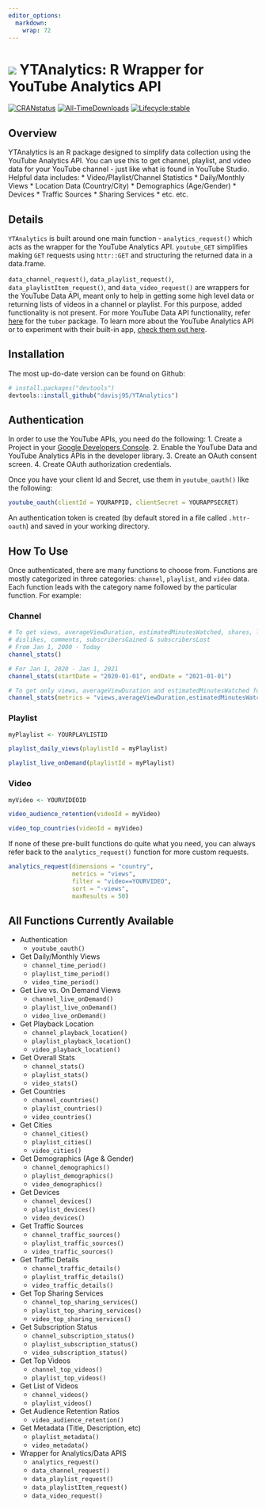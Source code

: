 ```yaml
---
editor_options: 
  markdown: 
    wrap: 72
---
```


# ![](https://cdn.emojidex.com/emoji/px32/YouTube.png?1512927079) YTAnalytics: R Wrapper for YouTube Analytics API

<!-- badges: start -->

[![CRANstatus](https://www.r-pkg.org/badges/version/YTAnalytics)](https://CRAN.R-project.org/package=YTAnalytics)
[![All-TimeDownloads](https://cranlogs.r-pkg.org/badges/grand-total/YTAnalytics)](https://cran.r-project.org/package=YTAnalytics)
[![Lifecycle:stable](https://img.shields.io/badge/lifecycle-stable-brightgreen.svg)](https://lifecycle.r-lib.org/articles/stages.html#stable)

<!-- badges: end -->

## Overview

YTAnalytics is an R package designed to simplify data collection using
the YouTube Analytics API. You can use this to get channel, playlist,
and video data for your YouTube channel - just like what is found in
YouTube Studio. Helpful data includes: \* Video/Playlist/Channel
Statistics \* Daily/Monthly Views \* Location Data (Country/City) \*
Demographics (Age/Gender) \* Devices \* Traffic Sources \* Sharing
Services \* etc. etc.

## Details

`YTAnalytics` is built around one main function - `analytics_request()`
which acts as the wrapper for the YouTube Analytics API. `youtube_GET`
simplifies making `GET` requests using `httr::GET` and structuring the
returned data in a data.frame.

`data_channel_request()`, `data_playlist_request()`,
`data_playlistItem_request()`, and `data_video_request()` are wrappers
for the YouTube Data API, meant only to help in getting some high level
data or returning lists of videos in a channel or playlist. For this
purpose, added functionality is not present. For more YouTube Data API
functionality, refer [here](https://github.com/gojiplus/tuber) for the
`tuber` package. To learn more about the YouTube Analytics API or to
experiment with their built-in app, [check them out
here](https://developers.google.com/youtube/analytics/data_model).

## Installation

The most up-do-date version can be found on Github:

``` r
# install.packages("devtools")
devtools::install_github("davisj95/YTAnalytics")
```

## Authentication

In order to use the YouTube APIs, you need do the following: 1. Create a
Project in your [Google Developers
Console](https://console.cloud.google.com/welcome). 2. Enable the
YouTube Data and YouTube Analytics APIs in the developer library. 3.
Create an OAuth consent screen. 4. Create OAuth authorization
credentials.

Once you have your client Id and Secret, use them in `youtube_oauth()`
like the following:

``` r
youtube_oauth(clientId = YOURAPPID, clientSecret = YOURAPPSECRET)
```

An authentication token is created (by default stored in a file called
`.httr-oauth`) and saved in your working directory.

## How To Use

Once authenticated, there are many functions to choose from. Functions
are mostly categorized in three categories: `channel`, `playlist`, and
`video` data. Each function leads with the category name followed by the
particular function. For example:

### Channel

``` r
# To get views, averageViewDuration, estimatedMinutesWatched, shares, likes, 
# dislikes, comments, subscribersGained & subscribersLost
# From Jan 1, 2000 - Today
channel_stats()

# For Jan 1, 2020 - Jan 1, 2021
channel_stats(startDate = "2020-01-01", endDate = "2021-01-01")

# To get only views, averageViewDuration and estimatedMinutesWatched for all time
channel_stats(metrics = "views,averageViewDuration,estimatedMinutesWatched").  #Note that there are no spaces between metrics
```

### Playlist

``` r
myPlaylist <- YOURPLAYLISTID

playlist_daily_views(playlistId = myPlaylist)

playlist_live_onDemand(playlistId = myPlaylist)
```

### Video

``` r
myVideo <- YOURVIDEOID

video_audience_retention(videoId = myVideo)

video_top_countries(videoId = myVideo)
```

If none of these pre-built functions do quite what you need, you can
always refer back to the `analytics_request()` function for more custom
requests.

``` r
analytics_request(dimensions = "country",
                  metrics = "views",
                  filter = "video==YOURVIDEO",
                  sort = "-views",
                  maxResults = 50)
```

## All Functions Currently Available

-   Authentication
    -   `youtube_oauth()`
-   Get Daily/Monthly Views
    -   `channel_time_period()`
    -   `playlist_time_period()`
    -   `video_time_period()`
-   Get Live vs. On Demand Views
    -   `channel_live_onDemand()`
    -   `playlist_live_onDemand()`
    -   `video_live_onDemand()`
-   Get Playback Location
    -   `channel_playback_location()`
    -   `playlist_playback_location()`
    -   `video_playback_location()`
-   Get Overall Stats
    -   `channel_stats()`
    -   `playlist_stats()`
    -   `video_stats()`
-   Get Countries
    -   `channel_countries()`
    -   `playlist_countries()`
    -   `video_countries()`
-   Get Cities
    -   `channel_cities()`
    -   `playlist_cities()`
    -   `video_cities()`
-   Get Demographics (Age & Gender)
    -   `channel_demographics()`
    -   `playlist_demographics()`
    -   `video_demographics()`
-   Get Devices
    -   `channel_devices()`
    -   `playlist_devices()`
    -   `video_devices()`
-   Get Traffic Sources
    -   `channel_traffic_sources()`
    -   `playlist_traffic_sources()`
    -   `video_traffic_sources()`
-   Get Traffic Details
    -   `channel_traffic_details()`
    -   `playlist_traffic_details()`
    -   `video_traffic_details()`
-   Get Top Sharing Services
    -   `channel_top_sharing_services()`
    -   `playlist_top_sharing_services()`
    -   `video_top_sharing_services()`
-   Get Subscription Status
    -   `channel_subscription_status()`
    -   `playlist_subscription_status()`
    -   `video_subscription_status()`
-   Get Top Videos
    -   `channel_top_videos()`
    -   `playlist_top_videos()`
-   Get List of Videos
    -   `channel_videos()`
    -   `playlist_videos()`
-   Get Audience Retention Ratios
    -   `video_audience_retention()`
-   Get Metadata (Title, Description, etc)
    -   `playlist_metadata()`
    -   `video_metadata()`
-   Wrapper for Analytics/Data APIS
    -   `analytics_request()`
    -   `data_channel_request()`
    -   `data_playlist_request()`
    -   `data_playlistItem_request()`
    -   `data_video_request()`

